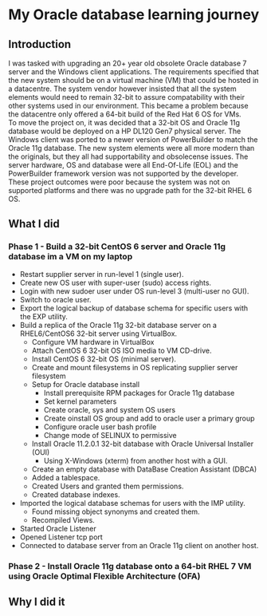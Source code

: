 # My Oracle database learning journey
## Introduction
I was tasked with upgrading an 20+ year old obsolete Oracle database 7 server and the Windows client applications. The requirements specified that the new system should be on a virtual machine (VM) that could be hosted in a datacentre. The system vendor however insisted that all the system elements would need to remain 32-bit to assure compatability with their other systems used in our environment. This became a problem because the datacentre only offered a 64-bit build of the Red Hat 6 OS for VMs.  
To move the project on, it was decided that a 32-bit OS and Oracle 11g database would be deployed on a HP DL120 Gen7 physical server. The Windows client was ported to a newer version of PowerBuilder to match the Oracle 11g database. The new system elements were all more modern than the originals, but they all had supportability and obsolecense issues. The server hardware, OS and database were all End-Of-Life (EOL) and the PowerBuilder framework version was not supported by the developer.  
These project outcomes were poor because the system was not on supported platforms and there was no upgrade path for the 32-bit RHEL 6 OS.

## What I did
### Phase 1 - Build a 32-bit CentOS 6 server and Oracle 11g database im a VM on my laptop 
- Restart supplier server in run-level 1 (single user).
- Create new OS user with super-user (sudo) access rights.
- Login with new sudoer user under OS run-level 3 (multi-user no GUI).
- Switch to oracle user.
- Export the logical backup of database schema for specific users with the EXP utility.
- Build a replica of the Oracle 11g 32-bit database server on a RHEL6/CentOS6 32-bit server using VirtualBox.
    - Configure VM hardware in VirtualBox
    - Attach CentOS 6 32-bit OS ISO media to VM CD-drive.
    - Install CentOS 6 32-bit OS (minimal server).
    - Create and mount filesystems in OS replicating supplier server filesystem
    - Setup for Oracle database install
        - Install prerequisite RPM packages for Oracle 11g database
        - Set kernel parameters
        - Create oracle, sys and system OS users
        - Create oinstall OS group and add to oracle user a primary group
        - Configure oracle user bash profile
        - Change mode of SELINUX to permissive   
    - Install Oracle 11.2.0.1 32-bit database with Oracle Universal Installer (OUI)
        - Using X-Windows (xterm) from another host with a GUI. 
    - Create an empty database with DataBase Creation Assistant (DBCA)
    - Added a tablespace.
    - Created Users and granted them permissions.
    - Created database indexes.
- Imported the logical database schemas for users with the IMP utility.
    - Found missing object synonyms and created them.
    - Recompiled Views.
- Started Oracle Listener
- Opened Listener tcp port
- Connected to database server from an Oracle 11g client on another host.
### Phase 2 - Install Oracle 11g database onto a 64-bit RHEL 7 VM using Oracle Optimal Flexible Architecture (OFA)

## Why I did it

